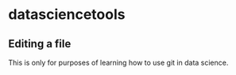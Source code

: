 # datasciencetools

## Editing a file

This is only for purposes of learning how to use git in data science.
